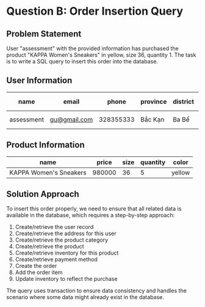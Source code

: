 # Question B: Order Insertion Query

## Problem Statement

User "assessment" with the provided information has purchased the product "KAPPA Women's Sneakers" in yellow, size 36, quantity 1. The task is to write a SQL query to insert this order into the database.

## User Information
| name       | email         | phone      | province | district | commune    | address      | housing type |
|------------|---------------|------------|----------|----------|------------|--------------|--------------|
| assessment | gu@gmail.com  | 328355333  | Bắc Kạn  | Ba Bể    | Phúc Lộc   | 73 tân hoà 2 | nhà riêng    |

## Product Information
| name                  | price  | size | quantity | color  |
|-----------------------|--------|------|----------|--------|
| KAPPA Women's Sneakers| 980000 | 36   | 5        | yellow |

## Solution Approach

To insert this order properly, we need to ensure that all related data is available in the database, which requires a step-by-step approach:

1. Create/retrieve the user record
2. Create/retrieve the address for this user
3. Create/retrieve the product category
4. Create/retrieve the product
5. Create/retrieve inventory for this product
6. Create/retrieve payment method
7. Create the order
8. Add the order item
9. Update inventory to reflect the purchase

The query uses transaction to ensure data consistency and handles the scenario where some data might already exist in the database.
